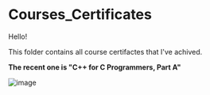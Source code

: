 # Courses_Certificates
Hello!

This folder contains all course certifactes that I've achived.

**The recent one is "C++ for C Programmers, Part A"**

![image](https://user-images.githubusercontent.com/72278818/130332408-89939fa1-43d5-41c0-883e-20a0843bfa46.png)

